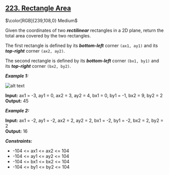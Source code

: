 ## [223. Rectangle Area](https://leetcode.com/problems/rectangle-area/)

$\color[RGB]{239,108,0} Medium$

Given the coordinates of two ***rectilinear*** rectangles in a 2D plane, return the total area covered by the two rectangles.

The first rectangle is defined by its ***bottom-left*** corner ```(ax1, ay1)``` and its ***top-right*** corner ```(ax2, ay2)```.

The second rectangle is defined by its ***bottom-left*** corner ```(bx1, by1)``` and its ***top-right*** corner ```(bx2, by2)```.

***Example 1:***

![alt text](https://assets.leetcode.com/uploads/2021/05/08/rectangle-plane.png)

<strong>Input:</strong> ax1 = -3, ay1 = 0, ax2 = 3, ay2 = 4, bx1 = 0, by1 = -1, bx2 = 9, by2 = 2<br>
<strong>Output:</strong> 45<br>

***Example 2:***

<strong>Input:</strong> ax1 = -2, ay1 = -2, ax2 = 2, ay2 = 2, bx1 = -2, by1 = -2, bx2 = 2, by2 = 2<br>
<strong>Output:</strong> 16<br>


***Constraints:***

- -104 <= ax1 <= ax2 <= 104
- -104 <= ay1 <= ay2 <= 104
- -104 <= bx1 <= bx2 <= 104
- -104 <= by1 <= by2 <= 104